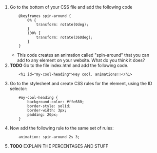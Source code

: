 1. Go to the bottom of your CSS file and add the following code
    ```
        @keyframes spin-around {
            0% {
                transform: rotate(0deg);
            }
            100% {
                transform: rotate(360deg);
            }
        }
    ```
    * This code creates an animation called "spin-around" that you can add to any element on your website. What do you think it does?
2. **TODO** Go to the file index.html and add the following code.
    ```
        <h1 id="my-cool-heading">Hey cool, animations!!</h1>
    ```
3. Go to the stylesheet and create CSS rules for the element, using the ID selector:
    ```
        #my-cool-heading {
            background-color: #ffe680;
            border-style: solid;
            border-width: 3px;
            padding: 20px;
        }
    ```
4. Now add the following rule to the same set of rules:
    ```
        animation: spin-around 2s 3;
    ```
5. **TODO** EXPLAIN THE PERCENTAGES AND STUFF
